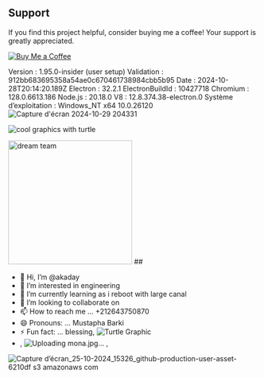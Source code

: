 ## Support

If you find this project helpful, consider buying me a coffee! Your support is greatly appreciated.

[![Buy Me a Coffee](https://img.shields.io/badge/Donate-Buy%20Me%20a%20Coffee-yellow)](https://paypal.me/barki0)


Version : 1.95.0-insider (user setup)
Validation : 912bb683695358a54ae0c670461738984cbb5b95
Date : 2024-10-28T20:14:20.189Z
Electron : 32.2.1
ElectronBuildId : 10427718
Chromium : 128.0.6613.186
Node.js : 20.18.0
V8 : 12.8.374.38-electron.0
Système d’exploitation : Windows_NT x64 10.0.26120
![Capture d'écran 2024-10-29 204331](https://github.com/user-attachments/assets/0017c9cb-f1b0-4749-93d2-e0fb84dd56fc)

![cool graphics with turtle](https://github.com/user-attachments/assets/ed0e5c10-a9bf-45c1-b0cf-029742dccd71)

<img width="249" alt="dream team" src="https://github.com/user-attachments/assets/402d3201-f78b-4807-b075-037c4fd7c358">
##

- 👋 Hi, I’m @akaday
- 👀 I’m interested in engineering
- 🌱 I’m currently learning as i reboot with large canal
- 💞️ I’m looking to collaborate on 
- 📫 How to reach me ... +212643750870
- 😄 Pronouns: ... Mustapha Barki
- ⚡ Fun fact: ... blessing,
            ![Turtle Graphic](data:image/png;base64,iVBORw0KGgoAAAANSUhEUgAAAAUAAAAFCAIAAABIO6ULAAAACXBIWXMAAB7CAAAewgFu0HU+AAAASUlEQVR42mJgYGD4T4OW0HBn5Pi/NMG4seOVZz60foGBgrHXOYMcFAaqN9ZAjBpILyg9EvDNcTAQvBQA9grFw/1YBCaCgPjE7aGJRxXwQBAD8vwph/J0RqAAAAABJRU5ErkJggg==)
- ,
        ![Uploading mona.jpg…]() ,

![Capture d’écran_25-10-2024_15326_github-production-user-asset-6210df s3 amazonaws com](https://github.com/user-attachments/assets/3a48e877-da3f-4174-94c1-c68160753bc1)


<!---
akaday/akaday is a ✨ special ✨ repository because its `README.md` (this file) appears on your GitHub profile.
You can click the Preview link to take a look at your changes.
--->
